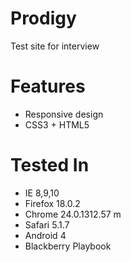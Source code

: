 Prodigy
=======

Test site for interview

Features
=========

 - Responsive design
 - CSS3 + HTML5

Tested In
==========

 - IE 8,9,10
 - Firefox 18.0.2
 - Chrome 24.0.1312.57 m
 - Safari 5.1.7
 - Android 4
 - Blackberry Playbook
